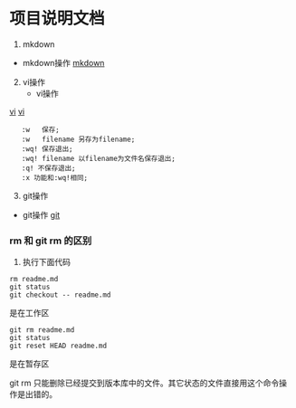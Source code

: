# 项目说明文档
1. mkdown
  - mkdown操作
  [mkdown](https://www.runoob.com/markdown/md-lists.html)

2. vi操作
   - vi操作

  [vi](https://www.cnblogs.com/sriba/p/8043471.html)
  [vi](http://blog.sina.com.cn/s/blog_6d09b5750100vx3u.html)
```
   :w   保存;
   :w   filename 另存为filename;
   :wq! 保存退出;
   :wq! filename 以filename为文件名保存退出;
   :q! 不保存退出;
   :x 功能和:wq!相同;

```
3. git操作
  - git操作
  [git](https://segmentfault.com/a/1190000011673663)

### rm 和 git rm 的区别

1. 执行下面代码
```
rm readme.md
git status
git checkout -- readme.md

```
是在工作区

```
git rm readme.md
git status
git reset HEAD readme.md

```
是在暂存区

git rm 只能删除已经提交到版本库中的文件。其它状态的文件直接用这个命令操作是出错的。


